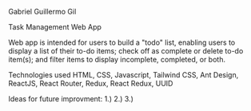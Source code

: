 Gabriel Guillermo Gil

Task Management Web App

Web app is intended for users to build a "todo" list, enabling users to display a list of their to-do items; check off as complete or delete to-do item(s); and filter items to display incomplete, completed, or both.

Technologies used HTML, CSS, Javascript, Tailwind CSS, Ant Design, ReactJS, React Router, Redux, React Redux, UUID

Ideas for future improvment:
1.)
2.)
3.)
